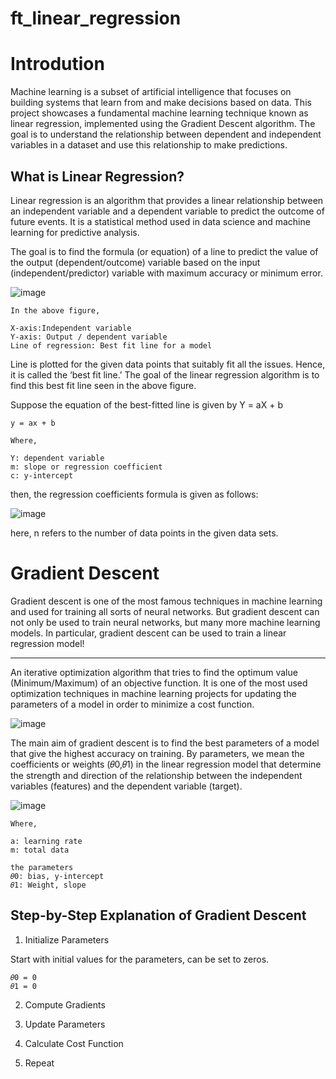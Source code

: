 # ft_linear_regression

# Introdution
Machine learning is a subset of artificial intelligence that focuses on building systems that learn from and make decisions based on data. This project showcases a fundamental machine learning technique known as linear regression, implemented using the Gradient Descent algorithm. The goal is to understand the relationship between dependent and independent variables in a dataset and use this relationship to make predictions.

## What is Linear Regression?
Linear regression is an algorithm that provides a linear relationship between an independent variable and a dependent variable to predict the outcome of future events. It is a statistical method used in data science and machine learning for predictive analysis.



The goal is to find the formula (or equation) of a line to predict the value of the output (dependent/outcome) variable based on the input (independent/predictor) variable with maximum accuracy or minimum error.


![image](https://github.com/Saxsori/ft_linear_regression/assets/92129820/99d1f2b7-459c-4c17-9775-0390c292aa30)

```
In the above figure,

X-axis:Independent variable
Y-axis: Output / dependent variable
Line of regression: Best fit line for a model

```

Line is plotted for the given data points that suitably fit all the issues. Hence, it is called the ‘best fit line.’ The goal of the linear regression algorithm is to find this best fit line seen in the above figure.


Suppose the equation of the best-fitted line is given by Y = aX + b 

```
y = ax + b

Where,

Y: dependent variable
m: slope or regression coefficient
c: y-intercept
```
then, the regression coefficients formula is given as follows:

![image](https://github.com/Saxsori/ft_linear_regression/assets/92129820/941bf7be-1536-4e0c-96f5-f5360016e86c) 

here, n refers to the number of data points in the given data sets.


# Gradient Descent

Gradient descent is one of the most famous techniques in machine learning and used for training all sorts of neural networks. But gradient descent can not only be used to train neural networks, but many more machine learning models. In particular, gradient descent can be used to train a linear regression model!


--------------


An iterative optimization algorithm that tries to find the optimum value (Minimum/Maximum) of an objective function. It is one of the most used optimization techniques in machine learning projects for updating the parameters of a model in order to minimize a cost function. 

![image](https://github.com/Saxsori/ft_linear_regression/assets/92129820/d7115b7b-d3ec-430e-bcf3-d3f22770d076)

The main aim of gradient descent is to find the best parameters of a model that give the highest accuracy on training. By parameters, we mean the coefficients or weights (𝜃0,𝜃1) in the linear regression model that determine the strength and direction of the relationship between the independent variables (features) and the dependent variable (target).

![image](https://github.com/Saxsori/ft_linear_regression/assets/92129820/14f210fb-39a0-404b-b3d0-e0b696eea7ba)

```
Where,

a: learning rate
m: total data

the parameters
𝜃0: bias, y-intercept
𝜃1: Weight, slope
```

## Step-by-Step Explanation of Gradient Descent

1. Initialize Parameters
   
Start with initial values for the parameters, can be set to zeros.

```
𝜃0 = 0
𝜃1 = 0
```

2. Compute Gradients



4. Update Parameters

5. Calculate Cost Function

6. Repeat







